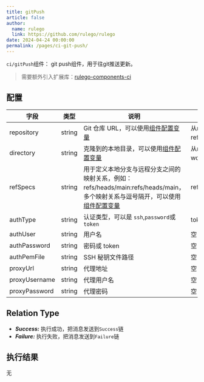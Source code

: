 ```yaml
---
title: gitPush
article: false
author: 
  name: rulego
  link: https://github.com/rulego/rulego
date: 2024-04-24 00:00:00
permalink: /pages/ci-git-push/
---
```


`ci/gitPush`组件：<Badge text="v0.25.0+"/> git push组件，用于往git推送更新。

>需要额外引入扩展库：[rulego-components-ci](https://github.com/rulego/rulego-components-ci)

## 配置

| 字段            | 类型     | 说明                                                                                               | 默认值                 |
|---------------|--------|--------------------------------------------------------------------------------------------------|---------------------|
| repository    | string | Git 仓库 URL，可以使用[组件配置变量](/pages/baa05c/)                                                          | 从metadata的ref获取     |
| directory     | string | 克隆到的本地目录，可以使用[组件配置变量](/pages/baa05c/)                                                            | 从metadata的workDir获取 |
| refSpecs      | string | 用于定义本地分支与远程分支之间的映射关系，例如：refs/heads/main:refs/heads/main，多个映射关系与逗号隔开，可以使用[组件配置变量](/pages/baa05c/) | refs/heads/main     |
| authType      | string | 认证类型，可以是 `ssh`,`password`或 `token`                                                               | token               |
| authUser      | string | 用户名                                                                                              | 空                   |
| authPassword  | string | 密码或 token                                                                                        | 空                   |
| authPemFile   | string | SSH 秘钥文件路径                                                                                       | 空                   |
| proxyUrl      | string | 代理地址                                                                                             | 空                   |
| proxyUsername | string | 代理用户名                                                                                            | 空                   |
| proxyPassword | string | 代理密码                                                                                             | 空                   |

## Relation Type

- ***Success:*** 执行成功，把消息发送到`Success`链
- ***Failure:*** 执行失败，把消息发送到`Failure`链

## 执行结果

无